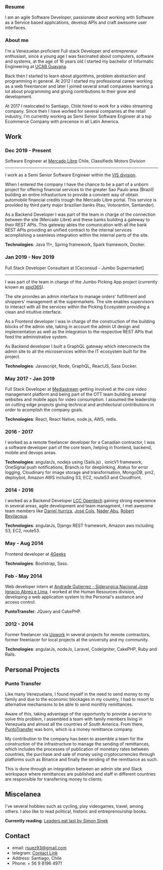   
### Resume

I am an agile Software Developer, passionate about working with Software as a Service based applications, develop APIs and craft awesome user interfaces.

### About me

I'm a Venezuelan proficient Full stack Developer and entrepreneur enthusiast, since a young age I was fascinated about computers, software and systems, at the age of 16 years old I started my bachelor of Informatic Engineering at [UCAB Guayana](http://guayanaweb.ucab.edu.ve/).

Back then I started to learn about algorithms, problem abstraction and programming in general. At 2012 I started my professional career working as a web freenlancer and later I joined several small companies learning a lot about programming and giving contributions to their grow and development. 

At 2017 I realocated to Santiago, Chile hired to work for a video streaming company. Since then I have worked for several companies at the retail industry, I'm currently working as Semi Senior Software Engineer at a top Ecommerce Company with precense in all Latin America.

## Work

### Dec 2019 - Present

Software Engineer at [Mercado Libre](https://www.mercadolibre.cl/) Chile, Classifieds Motors Division

---
I work as a Semi Senior Software Engineer within the [VIS division](https://www.mercadolibre.cl/institucional/hacemos/vis-mercado-libre). 

When I entered the company I have the chance to be a part of a unborn project for offering financial services to the greater Sao Paulo area (Brazil) building an entire infrastucture to provide a convient way of obtain automobile financial credits trough the Mercado Libre portal. This service is provided by third party major brazilian banks (Itau, Votorantim, Santander).

As a Backend Developer I was part of the team in charge of the connection between the site (Mercado Libre) and these banks building a gateway to their REST APIs. This gateway ables the comunication with all the bank REST APIs providing an unified contract to the internal services acomplishing a seamless integration within the internal parts of the site.

**Technologies**: Java 11+, Spring framework, Spark framework, Docker.

### Jan 2019 - Nov 2019

Full Stack Developer Consultant at [Ceconsud - Jumbo Supermarket]

----

I was part of the team in charge of the Jumbo Picking App project (currently known as [spid365](https://spidchile.cl/)).

The site provides an admin interface to manage orders' fulfillment and shoppers' management at the supermarkets. The site enables supervisors to interact with all the services within the Picking Ecosystem providing a clean and intuitive interface.

As a Frontend developer I was in charge of the construction of the building blocks of the admin site, taking in account the admin UI design and implementation as well as the integration to the respective REST APIs that feed the administrative system.

As Backend developer I built a GraphQL gateway which interconects the admin site to all the microservices within the IT ecosystem built for the project.

**Technologies**: Javascript, Node, GraphQL, ReactJS, Sass Docker.

### May 2017 - Jan 2019

Full Stack Developer at [Mediastream](https://www.mediastre.am/) getting involved at the core video management platform and being part of the OTT team building several websites and mobile apps for video consumption. I assumed the leadership on cutting edge projects giving technical and architectural contributions in order to acomplish the company goals.
 
**Technologies**: React, React Native, node.js, AWS, redis.
 
### 2016 - 2017

I worked as a remote freelancer developer for a Canadian contractor, I was a software developer part of the core team, helping in frontend, backend, mobile and devops areas.

**Technologies**: angularJs, nodejs using (Sails.js) , ionicV1 framework, OneSignal push notifications, Branch.io for deeplinking, Atatus for error logging,  Cloudinary for image storage and transformation, MongoDB, pm2, deploybot, Amazon AWS including S3, EC2, route53 and Cloudfront. 

### 2014 - 2016

I worked as a Backend Developer [LCC Opentech](http://lccopen.tech/) gaining strong experience in several areas, agile development and team managment, I met awesome team members like [Daniel Iturriza](https://github.com/diturriza), [José Cols](https://github.com/josecols), [Nader Abu](https://github.com/naderst), [Robert Bevilacqua](https://github.com/RBevilacqua).

**Technologies**: angularJs, Django REST framework, Amazon aws including S3, EC2, route53. 

### May - Aug 2014

Frontend developer at [4Geeks](https://www.4geeks.co/es/inicio/)

**Technologies**: Bootstrap, Sass.

### Feb - May 2014

Web developer intern at [Andrade Gutierrez - Siderurgica Nacional Jose Ignacio Abreú e Lima](), I worked at the Human Resources division, developing a web application system to the Personal's assitance and access control.

**PuntoTransfer**: JQuery and CakePHP. 

### 2012 - 2014

Former freelancer via [Upwork](https://www.upwork.com/freelancers/~01ba4f039661b19550) in several projects for remote contractors, former freenlacer for local projects at the university and my community.

**Technologies**: angularJs, nodeJs, Laravel, CodeIgniter, CakePHP, Ruby and Rails.

## Personal Projects

### Punto Transfer

Like many Venezuelans, I found myself in the need to send money to my family and due to the economic blockages in my country, I had to resort to alternative mechanisms to be able to send monthly remittances.

Aware of this, taking advantage of the opportunity to provide a service to solve this problem, I assembled a team with family members living in Venezuela and almost all the countries of South America. From there, [PuntoTransfer](https://www.instagram.com/punto_transfer/?hl=es) was born, which is a money remittance company.

My contribution to the company has been to assemble a team for the construction of the infrastructure to manage the sending of remittances, which includes the processes of publication of monetary rates between countries, the purchase and sale of money using cryptocurrencies through platforms such as Binance and finally the sending of the remittance as such.

This is done through an integration between an admin site and Slack workspace where remittances are published and staff in different countries are responsible for transferring money to clients.

## Miscelanea

 I've several hobbies such as cycling, play videogames, travel, among others. I also like to read political, historic and entreprenourship books.
 
 **Currently reading**: [Leaders eat last by Simon Sinek](https://www.blinkist.com/en/books/leaders-eat-last-en?utm_source=gsn&utm_medium=paid&utm_campaign=15800894060&utm_content=&utm_term=___c__CjwKCAiArOqOBhBmEiwAsgeLmdoFiJ_zEPPR9OLlzf7EbRSMWIqJmGOGPpSm1Spgel383rxKKzVPExoCoCIQAvD_BwE&gclid=CjwKCAiArOqOBhBmEiwAsgeLmdoFiJ_zEPPR9OLlzf7EbRSMWIqJmGOGPpSm1Spgel383rxKKzVPExoCoCIQAvD_BwE)
  
## Contact
  * email: rsuez93@gmail.com
  * telegram: [Contact Link](https://t.me/ronsuez)
  * Address: Santiago, Chile
  * Phone: + 56 9 8196  4971
